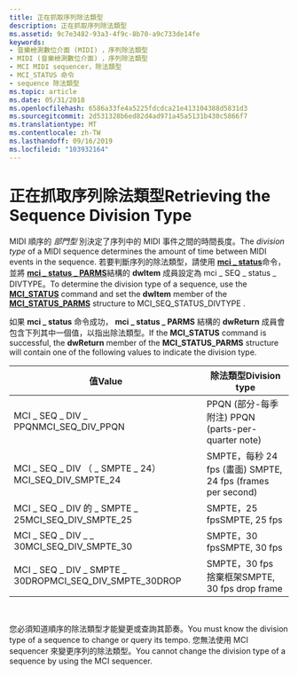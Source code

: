 ```yaml
---
title: 正在抓取序列除法類型
description: 正在抓取序列除法類型
ms.assetid: 9c7e3482-93a3-4f9c-8b70-a9c733de14fe
keywords:
- 音樂檢測數位介面 (MIDI) ，序列除法類型
- MIDI (音樂檢測數位介面) ，序列除法類型
- MCI MIDI sequencer，除法類型
- MCI_STATUS 命令
- sequence 除法類型
ms.topic: article
ms.date: 05/31/2018
ms.openlocfilehash: 6586a33fe4a5225fdcdca21e413104388d5831d3
ms.sourcegitcommit: 2d531328b6ed82d4ad971a45a5131b430c5866f7
ms.translationtype: MT
ms.contentlocale: zh-TW
ms.lasthandoff: 09/16/2019
ms.locfileid: "103932164"
---
```

# <a name="retrieving-the-sequence-division-type"></a><span data-ttu-id="1f4e9-108">正在抓取序列除法類型</span><span class="sxs-lookup"><span data-stu-id="1f4e9-108">Retrieving the Sequence Division Type</span></span>

<span data-ttu-id="1f4e9-109">MIDI 順序的 *部門型* 別決定了序列中的 MIDI 事件之間的時間長度。</span><span class="sxs-lookup"><span data-stu-id="1f4e9-109">The *division type* of a MIDI sequence determines the amount of time between MIDI events in the sequence.</span></span> <span data-ttu-id="1f4e9-110">若要判斷序列的除法類型，請使用 [**mci \_ status**](mci-status.md)命令，並將 [**mci \_ status \_ PARMS**](mci-status-parms.md)結構的 **dwItem** 成員設定為 mci \_ SEQ \_ status \_ DIVTYPE。</span><span class="sxs-lookup"><span data-stu-id="1f4e9-110">To determine the division type of a sequence, use the [**MCI\_STATUS**](mci-status.md) command and set the **dwItem** member of the [**MCI\_STATUS\_PARMS**](mci-status-parms.md) structure to MCI\_SEQ\_STATUS\_DIVTYPE .</span></span>

<span data-ttu-id="1f4e9-111">如果 **mci \_ status** 命令成功， **mci \_ status \_ PARMS** 結構的 **dwReturn** 成員會包含下列其中一個值，以指出除法類型。</span><span class="sxs-lookup"><span data-stu-id="1f4e9-111">If the **MCI\_STATUS** command is successful, the **dwReturn** member of the **MCI\_STATUS\_PARMS** structure will contain one of the following values to indicate the division type.</span></span>



| <span data-ttu-id="1f4e9-112">值</span><span class="sxs-lookup"><span data-stu-id="1f4e9-112">Value</span></span>                        | <span data-ttu-id="1f4e9-113">除法類型</span><span class="sxs-lookup"><span data-stu-id="1f4e9-113">Division type</span></span>                     |
|------------------------------|-----------------------------------|
| <span data-ttu-id="1f4e9-114">MCI \_ SEQ \_ DIV \_ PPQN</span><span class="sxs-lookup"><span data-stu-id="1f4e9-114">MCI\_SEQ\_DIV\_PPQN</span></span>          | <span data-ttu-id="1f4e9-115">PPQN (部分-每季附注) </span><span class="sxs-lookup"><span data-stu-id="1f4e9-115">PPQN (parts-per-quarter note)</span></span>     |
| <span data-ttu-id="1f4e9-116">MCI \_ SEQ \_ DIV （ \_ SMPTE \_ 24）</span><span class="sxs-lookup"><span data-stu-id="1f4e9-116">MCI\_SEQ\_DIV\_SMPTE\_24</span></span>     | <span data-ttu-id="1f4e9-117">SMPTE，每秒 24 fps (畫面) </span><span class="sxs-lookup"><span data-stu-id="1f4e9-117">SMPTE, 24 fps (frames per second)</span></span> |
| <span data-ttu-id="1f4e9-118">MCI \_ SEQ \_ DIV 的 \_ SMPTE \_ 25</span><span class="sxs-lookup"><span data-stu-id="1f4e9-118">MCI\_SEQ\_DIV\_SMPTE\_25</span></span>     | <span data-ttu-id="1f4e9-119">SMPTE，25 fps</span><span class="sxs-lookup"><span data-stu-id="1f4e9-119">SMPTE, 25 fps</span></span>                     |
| <span data-ttu-id="1f4e9-120">MCI \_ SEQ \_ DIV \_ \_ 30</span><span class="sxs-lookup"><span data-stu-id="1f4e9-120">MCI\_SEQ\_DIV\_SMPTE\_30</span></span>     | <span data-ttu-id="1f4e9-121">SMPTE，30 fps</span><span class="sxs-lookup"><span data-stu-id="1f4e9-121">SMPTE, 30 fps</span></span>                     |
| <span data-ttu-id="1f4e9-122">MCI \_ SEQ \_ DIV \_ SMPTE \_ 30DROP</span><span class="sxs-lookup"><span data-stu-id="1f4e9-122">MCI\_SEQ\_DIV\_SMPTE\_30DROP</span></span> | <span data-ttu-id="1f4e9-123">SMPTE，30 fps 捨棄框架</span><span class="sxs-lookup"><span data-stu-id="1f4e9-123">SMPTE, 30 fps drop frame</span></span>          |



 

<span data-ttu-id="1f4e9-124">您必須知道順序的除法類型才能變更或查詢其節奏。</span><span class="sxs-lookup"><span data-stu-id="1f4e9-124">You must know the division type of a sequence to change or query its tempo.</span></span> <span data-ttu-id="1f4e9-125">您無法使用 MCI sequencer 來變更序列的除法類型。</span><span class="sxs-lookup"><span data-stu-id="1f4e9-125">You cannot change the division type of a sequence by using the MCI sequencer.</span></span>

 

 




